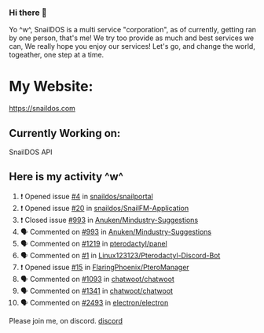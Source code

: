 ### Hi there 👋
Yo ^w^,
SnailDOS is a multi service "corporation", as of currently, getting ran by one person, that's me!
We try too provide as much and best services we can, We really hope you enjoy our services!
Let's go, and change the world, togeather, one step at a time.
# My Website:
https://snaildos.com
## Currently Working on:
SnailDOS API
## Here is my activity ^w^
<!--START_SECTION:activity-->
1. ❗️ Opened issue [#4](https://github.com/snaildos/snailportal/issues/4) in [snaildos/snailportal](https://github.com/snaildos/snailportal)
2. ❗️ Opened issue [#20](https://github.com/snaildos/SnailFM-Application/issues/20) in [snaildos/SnailFM-Application](https://github.com/snaildos/SnailFM-Application)
3. ❗️ Closed issue [#993](https://github.com/Anuken/Mindustry-Suggestions/issues/993) in [Anuken/Mindustry-Suggestions](https://github.com/Anuken/Mindustry-Suggestions)
4. 🗣 Commented on [#993](https://github.com/Anuken/Mindustry-Suggestions/issues/993) in [Anuken/Mindustry-Suggestions](https://github.com/Anuken/Mindustry-Suggestions)
5. 🗣 Commented on [#1219](https://github.com/pterodactyl/panel/issues/1219) in [pterodactyl/panel](https://github.com/pterodactyl/panel)
6. 🗣 Commented on [#1](https://github.com/Linux123123/Pterodactyl-Discord-Bot/issues/1) in [Linux123123/Pterodactyl-Discord-Bot](https://github.com/Linux123123/Pterodactyl-Discord-Bot)
7. ❗️ Opened issue [#15](https://github.com/FlaringPhoenix/PteroManager/issues/15) in [FlaringPhoenix/PteroManager](https://github.com/FlaringPhoenix/PteroManager)
8. 🗣 Commented on [#1093](https://github.com/chatwoot/chatwoot/issues/1093) in [chatwoot/chatwoot](https://github.com/chatwoot/chatwoot)
9. 🗣 Commented on [#1341](https://github.com/chatwoot/chatwoot/issues/1341) in [chatwoot/chatwoot](https://github.com/chatwoot/chatwoot)
10. 🗣 Commented on [#2493](https://github.com/electron/electron/issues/2493) in [electron/electron](https://github.com/electron/electron)
<!--END_SECTION:activity-->
Please join me, on discord.
[discord](https://invite.gg/snaildos)
